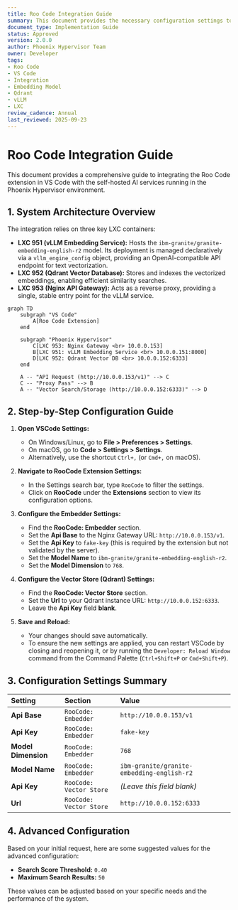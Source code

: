 ```yaml
---
title: Roo Code Integration Guide
summary: This document provides the necessary configuration settings to integrate the Roo Code extension in VS Code with your self-hosted embedding model and Qdrant vector database.
document_type: Implementation Guide
status: Approved
version: 2.0.0
author: Phoenix Hypervisor Team
owner: Developer
tags:
- Roo Code
- VS Code
- Integration
- Embedding Model
- Qdrant
- vLLM
- LXC
review_cadence: Annual
last_reviewed: 2025-09-23
---
```


# Roo Code Integration Guide

This document provides a comprehensive guide to integrating the Roo Code extension in VS Code with the self-hosted AI services running in the Phoenix Hypervisor environment.

## 1. System Architecture Overview

The integration relies on three key LXC containers:

*   **LXC 951 (vLLM Embedding Service):** Hosts the `ibm-granite/granite-embedding-english-r2` model. Its deployment is managed declaratively via a `vllm_engine_config` object, providing an OpenAI-compatible API endpoint for text vectorization.
*   **LXC 952 (Qdrant Vector Database):** Stores and indexes the vectorized embeddings, enabling efficient similarity searches.
*   **LXC 953 (Nginx API Gateway):** Acts as a reverse proxy, providing a single, stable entry point for the vLLM service.

```mermaid
graph TD
    subgraph "VS Code"
        A[Roo Code Extension]
    end

    subgraph "Phoenix Hypervisor"
        C[LXC 953: Nginx Gateway <br> 10.0.0.153]
        B[LXC 951: vLLM Embedding Service <br> 10.0.0.151:8000]
        D[LXC 952: Qdrant Vector DB <br> 10.0.0.152:6333]
    end

    A -- "API Request (http://10.0.0.153/v1)" --> C
    C -- "Proxy Pass" --> B
    A -- "Vector Search/Storage (http://10.0.0.152:6333)" --> D
```

## 2. Step-by-Step Configuration Guide

1.  **Open VSCode Settings:**
    *   On Windows/Linux, go to **File > Preferences > Settings**.
    *   On macOS, go to **Code > Settings > Settings**.
    *   Alternatively, use the shortcut `Ctrl+,` (or `Cmd+,` on macOS).

2.  **Navigate to RooCode Extension Settings:**
    *   In the Settings search bar, type `RooCode` to filter the settings.
    *   Click on **RooCode** under the **Extensions** section to view its configuration options.

3.  **Configure the Embedder Settings:**
    *   Find the **RooCode: Embedder** section.
    *   Set the **Api Base** to the Nginx Gateway URL: `http://10.0.0.153/v1`.
    *   Set the **Api Key** to `fake-key` (this is required by the extension but not validated by the server).
    *   Set the **Model Name** to `ibm-granite/granite-embedding-english-r2`.
    *   Set the **Model Dimension** to `768`.

4.  **Configure the Vector Store (Qdrant) Settings:**
    *   Find the **RooCode: Vector Store** section.
    *   Set the **Url** to your Qdrant instance URL: `http://10.0.0.152:6333`.
    *   Leave the **Api Key** field **blank**.

5.  **Save and Reload:**
    *   Your changes should save automatically.
    *   To ensure the new settings are applied, you can restart VSCode by closing and reopening it, or by running the `Developer: Reload Window` command from the Command Palette (`Ctrl+Shift+P` or `Cmd+Shift+P`).

## 3. Configuration Settings Summary

| Setting                  | Section             | Value                                           |
| :----------------------- | :------------------ | :---------------------------------------------- |
| **Api Base**             | `RooCode: Embedder` | `http://10.0.0.153/v1`                          |
| **Api Key**              | `RooCode: Embedder` | `fake-key`                                      |
| **Model Dimension**      | `RooCode: Embedder` | `768`                                           |
| **Model Name**           | `RooCode: Embedder` | `ibm-granite/granite-embedding-english-r2`      |
| **Api Key**              | `RooCode: Vector Store` | *(Leave this field blank)*                      |
| **Url**                  | `RooCode: Vector Store` | `http://10.0.0.152:6333`                        |

## 4. Advanced Configuration

Based on your initial request, here are some suggested values for the advanced configuration:

*   **Search Score Threshold:** `0.40`
*   **Maximum Search Results:** `50`

These values can be adjusted based on your specific needs and the performance of the system.